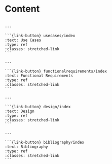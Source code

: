 # Content

````{panels}

---

```{link-button} usecases/index
:text: Use Cases
:type: ref
:classes: stretched-link
```

---

```{link-button} functionalrequirements/index
:text: Functional Requirements
:type: ref
:classes: stretched-link
```

---

```{link-button} design/index
:text: Design
:type: ref
:classes: stretched-link
```

---

```{link-button} bibliography/index
:text: Bibliography
:type: ref
:classes: stretched-link
```

````
